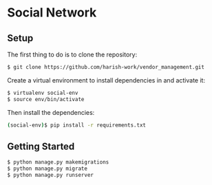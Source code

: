 # Social Network

## Setup

The first thing to do is to clone the repository:

```sh
$ git clone https://github.com/harish-work/vendor_management.git
```

Create a virtual environment to install dependencies in and activate it:
```sh
$ virtualenv social-env
$ source env/bin/activate
```
Then install the dependencies:
```sh
(social-env)$ pip install -r requirements.txt
```
## Getting Started
```sh
$ python manage.py makemigrations
$ python manage.py migrate
$ python manage.py runserver
